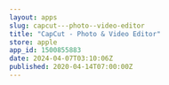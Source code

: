 ```yaml
---
layout: apps
slug: capcut---photo--video-editor
title: "CapCut - Photo & Video Editor"
store: apple
app_id: 1500855883
date: 2024-04-07T03:10:06Z
published: 2020-04-14T07:00:00Z
---
```

